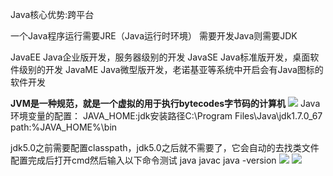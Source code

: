 
Java核心优势:跨平台

一个Java程序运行需要JRE（Java运行时环境）
需要开发Java则需要JDK

JavaEE Java企业版开发，服务器级别的开发
JavaSE Java标准版开发，桌面软件级别的开发
JavaME Java微型版开发，老诺基亚等系统中开启会有Java图标的软件开发


**JVM是一种规范，就是一个虚拟的用于执行bytecodes字节码的计算机**
![](http://i.imgur.com/GXuJgaZ.png)
Java环境变量的配置：
JAVA_HOME:jdk安装路径C:\Program Files\Java\jdk1.7.0_67
path:%JAVA_HOME%\bin

jdk5.0之前需要配置classpath，jdk5.0之后就不需要了，它会自动的去找类文件
配置完成后打开cmd然后输入以下命令测试
java
javac
java -version
![](http://i.imgur.com/3t0mHkp.png)
![](http://i.imgur.com/Rs9W8pU.png)



